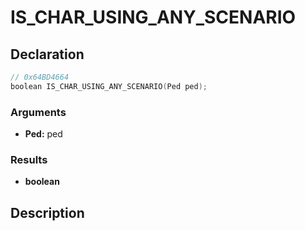 # IS_CHAR_USING_ANY_SCENARIO

## Declaration
```cpp
// 0x64BD4664
boolean IS_CHAR_USING_ANY_SCENARIO(Ped ped);
```

### Arguments
- **Ped:** ped

### Results
- **boolean**

## Description
